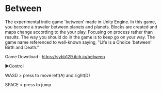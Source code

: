 # Between

The experimental indie game 'between' made in Unity Engine. In this game, you become a traveler between planets and planets. Blocks are created and maps change according to the your play.  Focusing on process rather than results. The way you should do in the game is to keep go on your way. The game name referenced to well-known saying, "Life is a Choice 'between' Birth and Death."


Game Download : https://sybb129.itch.io/between

▶Control

WASD > press to move left(A) and right(D)

SPACE > press to jump
